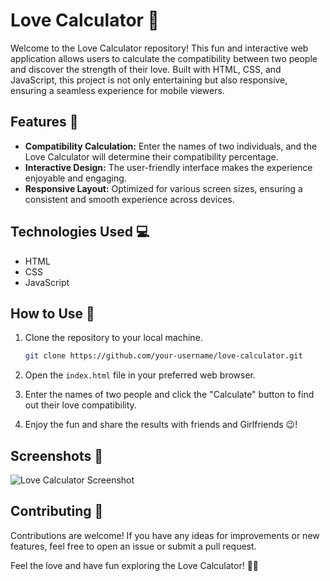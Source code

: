 # Love Calculator 💖

Welcome to the Love Calculator repository! This fun and interactive web application allows users to calculate the compatibility between two people and discover the strength of their love. Built with HTML, CSS, and JavaScript, this project is not only entertaining but also responsive, ensuring a seamless experience for mobile viewers.

## Features 🚀

- **Compatibility Calculation:** Enter the names of two individuals, and the Love Calculator will determine their compatibility percentage.
- **Interactive Design:** The user-friendly interface makes the experience enjoyable and engaging.
- **Responsive Layout:** Optimized for various screen sizes, ensuring a consistent and smooth experience across devices.

## Technologies Used 💻

- HTML
- CSS
- JavaScript

## How to Use 🌟

1. Clone the repository to your local machine.
   ```bash
   git clone https://github.com/your-username/love-calculator.git
   ```

2. Open the `index.html` file in your preferred web browser.

3. Enter the names of two people and click the "Calculate" button to find out their love compatibility.

4. Enjoy the fun and share the results with friends and Girlfriends 😉!

## Screenshots 📸

![Love Calculator Screenshot](screenshots/love_calculator_screenshot.png)

## Contributing 🤝

Contributions are welcome! If you have any ideas for improvements or new features, feel free to open an issue or submit a pull request.

Feel the love and have fun exploring the Love Calculator! 💑💘
